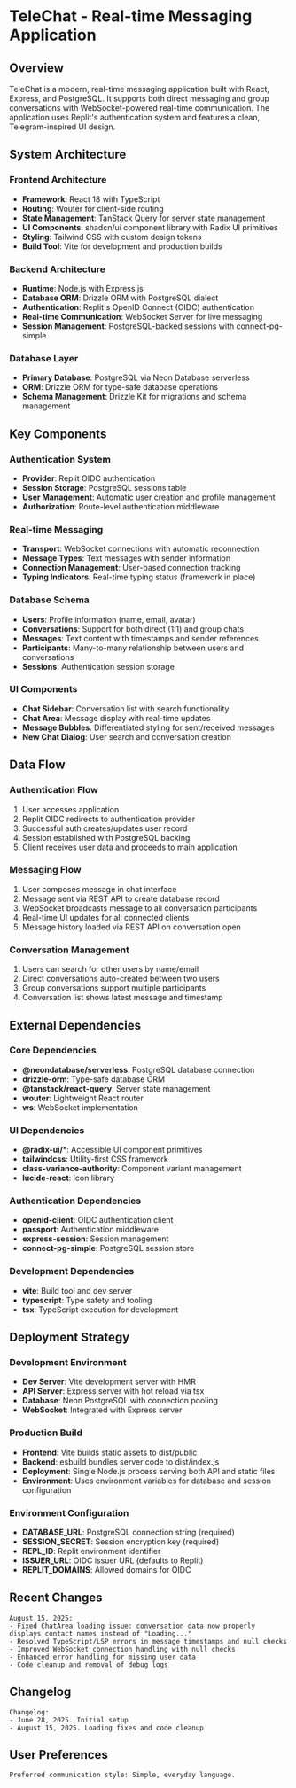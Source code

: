 # TeleChat - Real-time Messaging Application

## Overview

TeleChat is a modern, real-time messaging application built with React, Express, and PostgreSQL. It supports both direct messaging and group conversations with WebSocket-powered real-time communication. The application uses Replit's authentication system and features a clean, Telegram-inspired UI design.

## System Architecture

### Frontend Architecture
- **Framework**: React 18 with TypeScript
- **Routing**: Wouter for client-side routing
- **State Management**: TanStack Query for server state management
- **UI Components**: shadcn/ui component library with Radix UI primitives
- **Styling**: Tailwind CSS with custom design tokens
- **Build Tool**: Vite for development and production builds

### Backend Architecture
- **Runtime**: Node.js with Express.js
- **Database ORM**: Drizzle ORM with PostgreSQL dialect
- **Authentication**: Replit's OpenID Connect (OIDC) authentication
- **Real-time Communication**: WebSocket Server for live messaging
- **Session Management**: PostgreSQL-backed sessions with connect-pg-simple

### Database Layer
- **Primary Database**: PostgreSQL via Neon Database serverless
- **ORM**: Drizzle ORM for type-safe database operations
- **Schema Management**: Drizzle Kit for migrations and schema management

## Key Components

### Authentication System
- **Provider**: Replit OIDC authentication
- **Session Storage**: PostgreSQL sessions table
- **User Management**: Automatic user creation and profile management
- **Authorization**: Route-level authentication middleware

### Real-time Messaging
- **Transport**: WebSocket connections with automatic reconnection
- **Message Types**: Text messages with sender information
- **Connection Management**: User-based connection tracking
- **Typing Indicators**: Real-time typing status (framework in place)

### Database Schema
- **Users**: Profile information (name, email, avatar)
- **Conversations**: Support for both direct (1:1) and group chats
- **Messages**: Text content with timestamps and sender references
- **Participants**: Many-to-many relationship between users and conversations
- **Sessions**: Authentication session storage

### UI Components
- **Chat Sidebar**: Conversation list with search functionality
- **Chat Area**: Message display with real-time updates
- **Message Bubbles**: Differentiated styling for sent/received messages
- **New Chat Dialog**: User search and conversation creation

## Data Flow

### Authentication Flow
1. User accesses application
2. Replit OIDC redirects to authentication provider
3. Successful auth creates/updates user record
4. Session established with PostgreSQL backing
5. Client receives user data and proceeds to main application

### Messaging Flow
1. User composes message in chat interface
2. Message sent via REST API to create database record
3. WebSocket broadcasts message to all conversation participants
4. Real-time UI updates for all connected clients
5. Message history loaded via REST API on conversation open

### Conversation Management
1. Users can search for other users by name/email
2. Direct conversations auto-created between two users
3. Group conversations support multiple participants
4. Conversation list shows latest message and timestamp

## External Dependencies

### Core Dependencies
- **@neondatabase/serverless**: PostgreSQL database connection
- **drizzle-orm**: Type-safe database ORM
- **@tanstack/react-query**: Server state management
- **wouter**: Lightweight React router
- **ws**: WebSocket implementation

### UI Dependencies
- **@radix-ui/***: Accessible UI component primitives
- **tailwindcss**: Utility-first CSS framework
- **class-variance-authority**: Component variant management
- **lucide-react**: Icon library

### Authentication Dependencies
- **openid-client**: OIDC authentication client
- **passport**: Authentication middleware
- **express-session**: Session management
- **connect-pg-simple**: PostgreSQL session store

### Development Dependencies
- **vite**: Build tool and dev server
- **typescript**: Type safety and tooling
- **tsx**: TypeScript execution for development

## Deployment Strategy

### Development Environment
- **Dev Server**: Vite development server with HMR
- **API Server**: Express server with hot reload via tsx
- **Database**: Neon PostgreSQL with connection pooling
- **WebSocket**: Integrated with Express server

### Production Build
- **Frontend**: Vite builds static assets to dist/public
- **Backend**: esbuild bundles server code to dist/index.js
- **Deployment**: Single Node.js process serving both API and static files
- **Environment**: Uses environment variables for database and session configuration

### Environment Configuration
- **DATABASE_URL**: PostgreSQL connection string (required)
- **SESSION_SECRET**: Session encryption key (required)
- **REPL_ID**: Replit environment identifier
- **ISSUER_URL**: OIDC issuer URL (defaults to Replit)
- **REPLIT_DOMAINS**: Allowed domains for OIDC

## Recent Changes
```
August 15, 2025:
- Fixed ChatArea loading issue: conversation data now properly displays contact names instead of "Loading..."
- Resolved TypeScript/LSP errors in message timestamps and null checks
- Improved WebSocket connection handling with null checks
- Enhanced error handling for missing user data
- Code cleanup and removal of debug logs
```

## Changelog
```
Changelog:
- June 28, 2025. Initial setup
- August 15, 2025. Loading fixes and code cleanup
```

## User Preferences
```
Preferred communication style: Simple, everyday language.
```